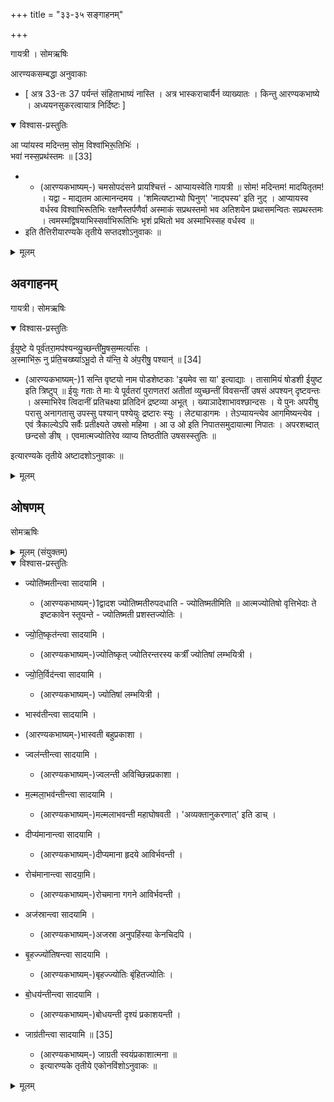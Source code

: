 +++
title = "३३-३५ सङ्गाहनम्"

+++

गायत्री । सोमऋषिः

आरण्यकसम्बद्धा अनुवाकाः

- [ अत्र  33-तः 37 पर्यन्तं संहिताभाष्यं नास्ति । अत्र भास्कराचार्यैर्न व्याख्यातः  । किन्तु आरण्यकभाष्ये । अध्ययनसुकरत्वायात्र निर्दिष्टः ]

<details open><summary>विश्वास-प्रस्तुतिः</summary>

आ प्या॑यस्व मदिन्तम॒ सोम॒ विश्वा॑भिरू॒तिभिः॑ ।  
भवा॑ नस्स॒प्रथ॑स्तमः ॥ [33]  

-   - (आरण्यकभाष्यम्-) चमसोपदंसने प्रायश्चित्तं - आप्यायस्वेति गायत्री ॥ सोम! मदिन्तम! मादयितृतम! । यद्वा - माद्यतम आत्मानन्दमय । 'शमित्यष्टाभ्यो घिनुण्' 'नाद्घस्य' इति नुट् । आप्यायस्व वर्धस्व विश्वाभिरूतिभिः रक्षणैस्तर्पणैर्वा अस्माकं सप्रथस्तमो भव अतिशयेन प्रथासमन्वितः सप्रथस्तमः । त्वमस्मद्विषयाभिस्सर्वाभिरूतिभिः भृशं प्रथितो भव अस्माभिस्सह वर्धस्व ॥  
  -  इति तैत्तिरीयारण्यके तृतीये सप्तदशोऽनुवाकः ॥   
</details>

<details><summary>मूलम्</summary>

आ प्या॑यस्व मदिन्तम॒ सोम॒ विश्वा॑भिरू॒तिभिः॑ ।  
भवा॑ नस्स॒प्रथ॑स्तमः ॥ [33]  

-   - (आरण्यकभाष्यम्-) चमसोपदंसने प्रायश्चित्तं - आप्यायस्वेति गायत्री ॥ सोम! मदिन्तम! मादयितृतम! । यद्वा - माद्यतम आत्मानन्दमय । 'शमित्यष्टाभ्यो घिनुण्' 'नाद्घस्य' इति नुट् । आप्यायस्व वर्धस्व विश्वाभिरूतिभिः रक्षणैस्तर्पणैर्वा अस्माकं सप्रथस्तमो भव अतिशयेन प्रथासमन्वितः सप्रथस्तमः । त्वमस्मद्विषयाभिस्सर्वाभिरूतिभिः भृशं प्रथितो भव अस्माभिस्सह वर्धस्व ॥  
  -  इति तैत्तिरीयारण्यके तृतीये सप्तदशोऽनुवाकः ॥   
</details>

## अवगाहनम्

गायत्री। सोमऋषिः
<details open><summary>विश्वास-प्रस्तुतिः</summary>

ई॒युष्टे ये पूर्व॑तरा॒मप॑श्यन्व्यु॒च्छन्ती॑मु॒षस॒म्मर्त्या॑सः ।  
अ॒स्माभि॑रू॒ नु प्र॑ति॒चख्ष्या॑ऽभू॒दो ते य॑न्ति॒ ये अ॑प॒रीषु॒ पश्यान्॑ ॥ [34]  

-    (आरण्यकभाष्यम्-)1 सन्ति वृष्टयो नाम पोडशेष्टकाः 'इयमेव सा या' इत्याद्याः । तासामियं षोडशी ईयुष्ट इति त्रिष्टुप् ॥ ईयुः गताः ते माः ये पूर्वतरां पुराणतरां अतीतां व्युच्छन्तीं विवसन्तीं उषसं अपश्यन् दृष्टवन्तः । अस्माभिरेव त्विदानीं प्रतिचक्ष्या प्रतिदिनं द्रष्टव्या अभूत् । ख्याञादेशाभावश्छान्दसः । ये पुनः अपरीषु परासु अनागतासु उपस्सु पश्यान् पश्येयुः द्रष्टारः स्युः । लेट्याडागमः । तेऽप्यायन्त्येव आगमिष्यन्त्येव । एवं त्रैकाल्येऽपि सर्वैः प्रतीक्ष्यते उषसो महिमा । आ उ ओ इति निपातसमुदायात्मा निपातः । अपरशब्दात् छन्दसो ङीष् । एवमात्मज्योतिरेव व्याप्य तिष्ठतीति उषसस्स्तुतिः ॥

इत्यारण्यके तृतीये अष्टादशोऽनुवाकः ॥  
</details>

<details><summary>मूलम्</summary>

ई॒युष्टे ये पूर्व॑तरा॒मप॑श्यन्व्यु॒च्छन्ती॑मु॒षस॒म्मर्त्या॑सः ।  
अ॒स्माभि॑रू॒ नु प्र॑ति॒चख्ष्या॑ऽभू॒दो ते य॑न्ति॒ ये अ॑प॒रीषु॒ पश्यान्॑ ॥ [34]  

-    (आरण्यकभाष्यम्-)1 सन्ति वृष्टयो नाम पोडशेष्टकाः 'इयमेव सा या' इत्याद्याः । तासामियं षोडशी ईयुष्ट इति त्रिष्टुप् ॥ ईयुः गताः ते माः ये पूर्वतरां पुराणतरां अतीतां व्युच्छन्तीं विवसन्तीं उषसं अपश्यन् दृष्टवन्तः । अस्माभिरेव त्विदानीं प्रतिचक्ष्या प्रतिदिनं द्रष्टव्या अभूत् । ख्याञादेशाभावश्छान्दसः । ये पुनः अपरीषु परासु अनागतासु उपस्सु पश्यान् पश्येयुः द्रष्टारः स्युः । लेट्याडागमः । तेऽप्यायन्त्येव आगमिष्यन्त्येव । एवं त्रैकाल्येऽपि सर्वैः प्रतीक्ष्यते उषसो महिमा । आ उ ओ इति निपातसमुदायात्मा निपातः । अपरशब्दात् छन्दसो ङीष् । एवमात्मज्योतिरेव व्याप्य तिष्ठतीति उषसस्स्तुतिः ॥

इत्यारण्यके तृतीये अष्टादशोऽनुवाकः ॥  
</details>

## ओषणम्

सोमऋषिः


<details><summary>मूलम् (संयुक्तम्)</summary>

ज्योति॑ष्मतीन्त्वा सादयामि ज्योति॒ष्कृत॑न्त्वा सादयामि ज्योति॒र्विद॑न्त्वा सादयामि॒ भास्व॑तीन्त्वा सादयामि॒ ज्वल॑न्तीन्त्वा सादयामि मल्मला॒भव॑न्तीन्त्वा सादयामि॒ दीप्य॑मानान्त्वा सादयामि॒ रोच॑मानान्त्वा सादया॒म्यज॑स्रान्त्वा सादयामि बृ॒हज्ज्यो॑तिषन्त्वा सादयामि बो॒धय॑न्तीन्त्वा सादयामि॒ जाग्र॑तीन्त्वा सादयामि ॥ [35]
</details>

<details open><summary>विश्वास-प्रस्तुतिः</summary>

- ज्योति॑ष्मतीन्त्वा सादयामि ।  

  - (आरण्यकभाष्यम्-)1द्वादश ज्योतिष्मतीरुपदधाति - ज्योतिष्मतीमिति ॥ आत्मज्योतिषो वृत्तिभेदाः ते इष्टकावेन स्तूयन्ते - ज्योतिष्मती प्रशस्तज्योतिः ।

- ज्यो॒ति॒ष्कृत॑न्त्वा सादयामि ।  

  - (आरण्यकभाष्यम्-)ज्योतिष्कृत् ज्योतिरन्तरस्य कर्त्रीं ज्योतिषां लम्भयित्री ।  

- ज्यो॒ति॒र्विद॑न्त्वा सादयामि ।  

  - (आरण्यकभाष्यम्-) ज्योतिषां लम्भयित्री ।

-  भास्व॑तीन्त्वा सादयामि ।

  - (आरण्यकभाष्यम्-)भास्वती बहुप्रकाशा ।  

- ज्वल॑न्तीन्त्वा सादयामि ।

  - (आरण्यकभाष्यम्-)ज्वलन्ती अविच्छिन्नप्रकाशा ।   

- म॒ल्मला॒भव॑न्तीन्त्वा सादयामि ।

  - (आरण्यकभाष्यम्-)मल्मलाभवन्ती महाघोषवती । 'अव्यक्तानुकरणात्' इति डाच् ।

- दीप्य॑मानान्त्वा सादयामि ।

  - (आरण्यकभाष्यम्-)दीप्यमाना हृदये आविर्भवन्ती ।  

- रोच॑मानान्त्वा सादया॒मि।   
  - (आरण्यकभाष्यम्-)रोचमाना गगने आविर्भवन्ती ।

- अज॑स्रान्त्वा  सादयामि  ।  

  - (आरण्यकभाष्यम्-)अजस्रा अनुपहिंस्या केनचिदपि ।

- बृ॒हज्ज्यो॑तिषन्त्वा सादयामि ।  

  - (आरण्यकभाष्यम्-)बृहज्ज्योतिः बृंहितज्योतिः ।   

- बो॒धय॑न्तीन्त्वा सादयामि  ।  

  - (आरण्यकभाष्यम्-)बोधयन्ती दृश्यं प्रकाशयन्ती ।  

- जाग्र॑तीन्त्वा सादयामि ॥ [35]  

  - (आरण्यकभाष्यम्-) जाग्रती स्वयंप्रकाशात्मना ॥  
  - इत्यारण्यके तृतीये एकोनविंशोऽनुवाकः ॥  
</details>

<details><summary>मूलम्</summary>

- ज्योति॑ष्मतीन्त्वा सादयामि ।  

  - (आरण्यकभाष्यम्-)1द्वादश ज्योतिष्मतीरुपदधाति - ज्योतिष्मतीमिति ॥ आत्मज्योतिषो वृत्तिभेदाः ते इष्टकावेन स्तूयन्ते - ज्योतिष्मती प्रशस्तज्योतिः ।

- ज्यो॒ति॒ष्कृत॑न्त्वा सादयामि ।  

  - (आरण्यकभाष्यम्-)ज्योतिष्कृत् ज्योतिरन्तरस्य कर्त्रीं ज्योतिषां लम्भयित्री ।  

- ज्यो॒ति॒र्विद॑न्त्वा सादयामि ।  

  - (आरण्यकभाष्यम्-) ज्योतिषां लम्भयित्री ।

-  भास्व॑तीन्त्वा सादयामि ।

  - (आरण्यकभाष्यम्-)भास्वती बहुप्रकाशा ।  

- ज्वल॑न्तीन्त्वा सादयामि ।

  - (आरण्यकभाष्यम्-)ज्वलन्ती अविच्छिन्नप्रकाशा ।   

- म॒ल्मला॒भव॑न्तीन्त्वा सादयामि ।

  - (आरण्यकभाष्यम्-)मल्मलाभवन्ती महाघोषवती । 'अव्यक्तानुकरणात्' इति डाच् ।

- दीप्य॑मानान्त्वा सादयामि ।

  - (आरण्यकभाष्यम्-)दीप्यमाना हृदये आविर्भवन्ती ।  

- रोच॑मानान्त्वा सादया॒मि।   
  - (आरण्यकभाष्यम्-)रोचमाना गगने आविर्भवन्ती ।

- अज॑स्रान्त्वा  सादयामि  ।  

  - (आरण्यकभाष्यम्-)अजस्रा अनुपहिंस्या केनचिदपि ।

- बृ॒हज्ज्यो॑तिषन्त्वा सादयामि ।  

  - (आरण्यकभाष्यम्-)बृहज्ज्योतिः बृंहितज्योतिः ।   

- बो॒धय॑न्तीन्त्वा सादयामि  ।  

  - (आरण्यकभाष्यम्-)बोधयन्ती दृश्यं प्रकाशयन्ती ।  

- जाग्र॑तीन्त्वा सादयामि ॥ [35]  

  - (आरण्यकभाष्यम्-) जाग्रती स्वयंप्रकाशात्मना ॥  
  - इत्यारण्यके तृतीये एकोनविंशोऽनुवाकः ॥  
</details>
